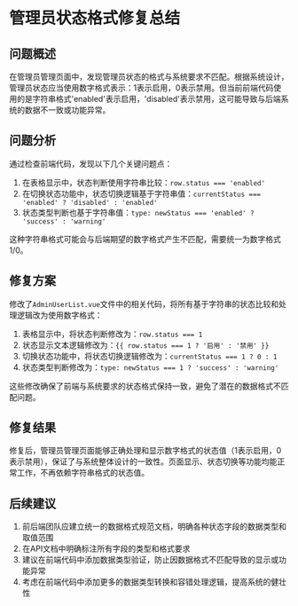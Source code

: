 # 管理员状态格式修复总结

## 问题概述

在管理员管理页面中，发现管理员状态的格式与系统要求不匹配。根据系统设计，管理员状态应当使用数字格式表示：1表示启用，0表示禁用。但当前前端代码使用的是字符串格式'enabled'表示启用，'disabled'表示禁用，这可能导致与后端系统的数据不一致或功能异常。

## 问题分析

通过检查前端代码，发现以下几个关键问题点：

1. 在表格显示中，状态判断使用字符串比较：`row.status === 'enabled'`
2. 在切换状态功能中，状态切换逻辑基于字符串值：`currentStatus === 'enabled' ? 'disabled' : 'enabled'`
3. 状态类型判断也基于字符串值：`type: newStatus === 'enabled' ? 'success' : 'warning'`

这种字符串格式可能会与后端期望的数字格式产生不匹配，需要统一为数字格式1/0。

## 修复方案

修改了`AdminUserList.vue`文件中的相关代码，将所有基于字符串的状态比较和处理逻辑改为使用数字格式：

1. 表格显示中，将状态判断修改为：`row.status === 1`
2. 状态显示文本逻辑修改为：`{{ row.status === 1 ? '启用' : '禁用' }}`
3. 切换状态功能中，将状态切换逻辑修改为：`currentStatus === 1 ? 0 : 1`
4. 状态类型判断修改为：`type: newStatus === 1 ? 'success' : 'warning'`

这些修改确保了前端与系统要求的状态格式保持一致，避免了潜在的数据格式不匹配问题。

## 修复结果

修复后，管理员管理页面能够正确处理和显示数字格式的状态值（1表示启用，0表示禁用），保证了与系统整体设计的一致性。页面显示、状态切换等功能均能正常工作，不再依赖字符串格式的状态值。

## 后续建议

1. 前后端团队应建立统一的数据格式规范文档，明确各种状态字段的数据类型和取值范围
2. 在API文档中明确标注所有字段的类型和格式要求
3. 建议在前端代码中添加数据类型验证，防止因数据格式不匹配导致的显示或功能异常
4. 考虑在前端代码中添加更多的数据类型转换和容错处理逻辑，提高系统的健壮性